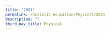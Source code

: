 ```yaml
---
title: "2021"
permalink: /holistic-education/Physical/2021
description: ""
third_nav_title: Physical
---
```

